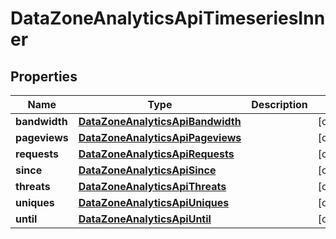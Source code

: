 

# DataZoneAnalyticsApiTimeseriesInner


## Properties

| Name | Type | Description | Notes |
|------------ | ------------- | ------------- | -------------|
|**bandwidth** | [**DataZoneAnalyticsApiBandwidth**](DataZoneAnalyticsApiBandwidth.md) |  |  [optional] |
|**pageviews** | [**DataZoneAnalyticsApiPageviews**](DataZoneAnalyticsApiPageviews.md) |  |  [optional] |
|**requests** | [**DataZoneAnalyticsApiRequests**](DataZoneAnalyticsApiRequests.md) |  |  [optional] |
|**since** | [**DataZoneAnalyticsApiSince**](DataZoneAnalyticsApiSince.md) |  |  [optional] |
|**threats** | [**DataZoneAnalyticsApiThreats**](DataZoneAnalyticsApiThreats.md) |  |  [optional] |
|**uniques** | [**DataZoneAnalyticsApiUniques**](DataZoneAnalyticsApiUniques.md) |  |  [optional] |
|**until** | [**DataZoneAnalyticsApiUntil**](DataZoneAnalyticsApiUntil.md) |  |  [optional] |



